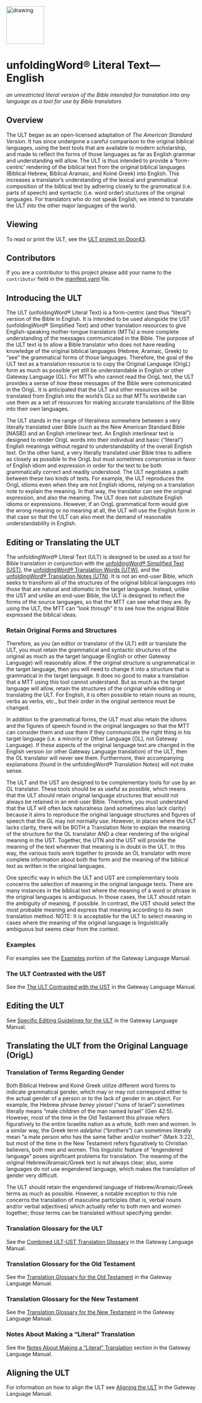 <img src="https://cdn.door43.org/assets/uw-icons/logo-ult-256.png" alt="drawing" width="100"/>

# unfoldingWord® Literal Text—English

*an unrestricted literal version of the Bible intended for translation into any language as a tool for use by Bible translators*

## Overview

The ULT began as an open-licensed adaptation of *The American Standard Version*. It has since undergone a careful comparison to the original biblical languages, using the best tools that are available to modern scholarship, and made to reflect the forms of those languages as far as English grammar and understanding will allow. The ULT is thus intended to provide a ‘form-centric’ rendering of the biblical text from the original biblical languages (Biblical Hebrew, Biblical Aramaic, and Koiné Greek) into English. This increases a translator’s understanding of the lexical and grammatical composition of the biblical text by adhering closely to the grammatical (i.e. parts of speech) and syntactic (i.e. word order) stuctures of the original languages. For translators who do not speak English, we intend to translate the ULT into the other major languages of the world.

## Viewing

To read or print the ULT, see the [ULT project on Door43](https://door43.org/u/unfoldingWord/en_ult/).

## Contributors

If you are a contributor to this project please add your name to the `contributor`
field in the [manifest.yaml](https://git.door43.org/unfoldingWord/en_ult/src/master/manifest.yaml)
file.

## Introducing the ULT

The ULT (unfoldingWord® Literal Text) is a form-centric (and thus “literal”) version of the Bible in English. It is intended to be used alongside the UST (unfoldingWord® Simplified Text) and other translation resources to give English-speaking mother-tongue translators (MTTs) a more complete understanding of the messages communicated in the Bible. The purpose of the ULT text is to allow a Bible translator who does not have reading knowledge of the original biblical languages (Hebrew, Aramaic, Greek) to “see” the grammatical forms of those languages. Therefore, the goal of the ULT text as a translation resource is to copy the Original Language (OrigL) form as much as possible yet still be understandable in English or other Gateway Language (GL). For MTTs who cannot read the OrigL text, the ULT provides a sense of *how* these messages of the Bible were communicated in the OrigL. It is anticipated that the ULT and other resources will be translated from English into the world’s GLs so that MTTs worldwide can use them as a set of resources for making accurate translations of the Bible into their own languages.

The ULT stands in the range of literalness somewhere between a very literally translated user Bible (such as the New American Standard Bible [NASB]) and an English interlinear text. An English interlinear text is designed to render OrigL words into their individual and basic (“literal”) English meanings without regard to understandability of the overall English text. On the other hand, a very literally translated user Bible tries to adhere as closely as possible to the OrigL but must sometimes compromise in favor of English idiom and expression in order for the text to be both grammatically correct and readily understood. The ULT negotiates a path between these two kinds of texts. For example, the ULT reproduces the OrigL idioms even when they are not English idioms, relying on a translation note to explain the meaning. In that way, the translator can see the original expression, and also the meaning. The ULT does not substitute English idioms or expressions. However, if an OrigL grammatical form would give the wrong meaning or no meaning at all, the ULT will use the English form in that case so that the ULT can also meet the demand of reasonable understandability in English.

## Editing or Translating the ULT

The unfoldingWord® Literal Text (ULT) is designed to be used as a tool for Bible translation in conjunction with the [unfoldingWord® Simplified Text (UST)](https://git.door43.org/unfoldingWord/en_ust), the [unfoldingWord® Translation Words (UTW)](https://git.door43.org/unfoldingWord/en_tw), and the [unfoldingWord® Translation Notes (UTN)](https://git.door43.org/unfoldingWord/en_tn). It is not an end-user Bible, which seeks to transform all of the structures of the original biblical languages into those that are natural and idiomatic in the target language. Instead, unlike the UST and unlike an end-user Bible, the ULT is designed to reflect the forms of the source languages, so that the MTT can see what they are. By using the ULT, the MTT can “look through” it to see how the original Bible expressed the biblical ideas.

### Retain Original Forms and Structures

Therefore, as you (an editor or translator of the ULT) edit or translate the ULT, you must retain the grammatical and syntactic structures of the original as much as the target language (English or other Gateway Language) will reasonably allow. If the original structure is ungrammatical in the target language, then you will need to change it into a structure that is grammatical in the target language. It does no good to make a translation that a MTT using this tool cannot understand. But as much as the target language will allow, retain the structures of the original while editing or translating the ULT. For English, it is often possible to retain nouns as nouns, verbs as verbs, etc., but their order in the original sentence must be changed.

In addition to the grammatical forms, the ULT must also retain the idioms and the figures of speech found in the original languages so that the MTT can consider them and use them if they communicate the right thing in his target language (i.e. a minority or Other Language [OL], not Gateway Language). If these aspects of the original language text are changed in the English version (or other Gateway Language translation) of the ULT, then the OL translator will never see them. Furthermore, their accompanying explanations (found in the unfoldingWord® Translation Notes) will not make sense.

The ULT and the UST are designed to be complementary tools for use by an OL translator. These tools should be as useful as possible, which means that the ULT should retain original language structures that would not always be retained in an end-user Bible. Therefore, you must understand that the ULT will often lack naturalness (and sometimes also lack clarity) because it aims to reproduce the original language structures and figures of speech that the GL may not normally use. However, in places where the ULT lacks clarity, there will be BOTH a Translation Note to explain the meaning of the structure for the OL translator AND a clear rendering of the original meaning in the UST. Together, the UTN and the UST will provide the meaning of the text wherever that meaning is in doubt in the ULT. In this way, the various tools work together to provide an OL translator with more complete information about both the form and the meaning of the biblical text as written in the original languages.

One specific way in which the ULT and UST are complementary tools concerns the selection of meaning in the original language texts. There are many instances in the biblical text where the meaning of a word or phrase in the original languages is ambiguous. In those cases, the ULT should retain the ambiguity of meaning, if possible. In contrast, the UST should select the most probable meaning and express that meaning according to its own translation method. NOTE: It is acceptable for the ULT to select meaning in cases where the meaning of the original language is linguistically ambiguous but seems clear from the context.

### Examples

For examples see the [Examples](https://gl-manual.readthedocs.io/en/latest/gl_translation.html#examples) portion of the Gateway Language Manual.


### The ULT Contrasted with the UST

See the [The ULT Contrasted with the UST](https://gl-manual.readthedocs.io/en/latest/gl_translation.html#the-ult-contrasted-with-the-ust) in the Gateway Language Manual.

## Editing the ULT

See [Specific Editing Guidelines for the ULT](https://gl-manual.readthedocs.io/en/latest/gl_guidelines.html#specific-editing-guidelines-for-the-ult) in the Gateway Language Manual.


## Translating the ULT from the Original Language (OrigL)

### Translation of Terms Regarding Gender

Both Biblical Hebrew and Koiné Greek utilize different word forms to indicate grammatical gender, which may or may not correspond either to the actual gender of a person or to the lack of gender in an object. For example, the Hebrew phrase *beney yisrael* (“sons of Israel”) sometimes literally means “male children of the man named Israel” (Gen 42:5). However, most of the time in the Old Testament this phrase refers figuratively to the entire Israelite nation as a whole, both men and women. In a similar way, the Greek term *adelphoi* (“brothers”) can sometimes literally mean “a male person who has the same father and/or mother” (Mark 3:22), but most of the time in the New Testament refers figuratively to Christian believers, both men and women. This linguistic feature of “engendered language” poses significant problems for translation. The meaning of the original Hebrew/Aramaic/Greek text is not always clear; also, some languages do not use engendered language, which makes the translation of gender very difficult.

The ULT should retain the engendered language of Hebrew/Aramaic/Greek terms as much as possible. However, a notable exception to this rule concerns the translation of masculine participles (that is, verbal nouns and/or verbal adjectives) which actually refer to both men and women together; those terms can be translated without specifying gender.

### Translation Glossary for the ULT

See the [Combined ULT-UST Translation Glossary](https://gl-manual.readthedocs.io/en/latest/gl_guidelines.html#combined-ult-ust-translation-glossary) in the Gateway Language Manual.


### Translation Glossary for the Old Testament

See the [Translation Glossary for the Old Testament](https://gl-manual.readthedocs.io/en/latest/gl_guidelines.html#translation-glossary-for-the-old-testament) in the Gateway Language Manual.


### Translation Glossary for the New Testament

See the [Translation Glossary for the New Testament](https://gl-manual.readthedocs.io/en/latest/gl_guidelines.html#translation-glossary-for-the-new-testament) in the Gateway Language Manual.


### Notes About Making a “Literal” Translation

See the [Notes About Making a “Literal” Translation](https://gl-manual.readthedocs.io/en/latest/gl_translation.html?highlight=literal%20translation#notes-about-making-a-literal-translation) section in the Gateway Language Manual.


## Aligning the ULT

For information on how to align the ULT see [Aligning the ULT](https://gl-manual.readthedocs.io/en/latest/gl_guidelines.html#aligning-the-ult) in the Gateway Language Manual.
